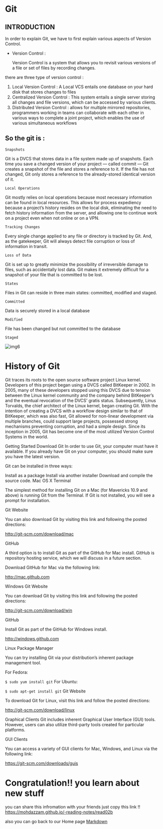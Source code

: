 # Git 

## INTRODUCTION



In order to explain Git, we have to first explain various aspects of Version Control.

* Version Control : 

   Version Control is a system that allows you to revisit various versions of a file or set of files by recording changes.
   
there are three type of version control :
1. Local Version Control : A Local VCS entails one database on your hard disk that stores changes to files
1. Centralized Version Control :  This system entails a single server storing all changes and file versions, which can be accessed by various clients.
1. Distributed Version Control : allows for multiple mirrored repositories, programmers working in teams can collaborate with each other in various ways to complete a joint project, which enables the use of various simultaneous workflows 

## So the git is :

`Snapshots`

Git is a DVCS that stores data in a file system made up of snapshots. Each time you save a changed version of your project — called commit — Git creates a snapshot of the file and stores a reference to it. If the file has not changed, Git only stores a reference to the already-stored identical version of it.

`Local Operations`

Git mostly relies on local operations because most necessary information can be found in local resources. This allows for process expediency because a project’s history resides on the local disk, eliminating the need to fetch history information from the server, and allowing one to continue work on a project even when not online or on a VPN.

`Tracking Changes`

Every single change applied to any file or directory is tracked by Git. And, as the gatekeeper, Git will always detect file corruption or loss of information in transit.

`Loss of Data`

Git is set up to greatly minimize the possibility of irreversible damage to files, such as accidentally lost data. Git makes it extremely difficult for a snapshot of your file that is committed to be lost.

`States`

Files in Git can reside in three main states: committed, modified and staged.

`Committed`

Data is securely stored in a local database

`Modified`

File has been changed but not committed to the database

`Staged`



![img6](https://blog.udemy.com/wp-content/uploads/2015/08/image066.png)

# History of Git

Git traces its roots to the open source software project Linux kernel. Developers of this project began using a DVCS called BitKeeper in 2002. In 2005, many of these developers stopped using this DVCS due to tension between the Linux kernel community and the company behind BitKeeper’s and the eventual revocation of the DVCS’ gratis status. Subsequently, Linus Torvalds, the chief architect of the Linux kernel, began creating Git. With the intention of creating a DVCS with a workflow design similar to that of BitKeeper, which was also fast, Git allowed for non-linear development via multiple branches, could support large projects, possessed strong mechanisms preventing corruption, and had a simple design. Since its inception in 2005, Git has become one of the most utilized Version Control Systems in the world.

Getting Started
Download Git
In order to use Git, your computer must have it available. If you already have Git on your computer, you should make sure you have the latest version.

Git can be installed in three ways:

Install as a package
Install via another installer
Download and compile the source code.
Mac OS X
Terminal

The simplest method for installing Git on a Mac (for Mavericks 10.9 and above) is running Git from the Terminal. If Git is not installed, you will see a prompt for installation.

Git Website

You can also download Git by visiting this link and following the posted directions:

http://git-scm.com/download/mac

GitHub

A third option is to install Git as part of the GitHub for Mac install. GitHub is repository hosting service, which we will discuss in a future section.

Download GitHub for Mac via the following link:

http://mac.github.com

Windows
Git Website

You can download Git by visiting this link and following the posted directions:

http://git-scm.com/download/win

GitHub

Install Git as part of the GitHub for Windows install.

http://windows.github.com

Linux
Package Manager

You can try installing Git via your distribution’s inherent package management tool.

For Fedora:

`$ sudo yum install git`
For Ubuntu:

`$ sudo apt-get install git`
Git Website

To download Git for Linux, visit this link and follow the posted directions:

http://git-scm.com/download/linux

Graphical Clients
Git includes inherent Graphical User Interface (GUI) tools. However, users can also utilize third-party tools created for particular platforms.

GUI Clients

You can access a variety of GUI clients for Mac, Windows, and Linux via the following link:

https://git-scm.com/downloads/guis


# **Congratulation!!** you learn about new stuff  

you can share this infromation with your friends just copy this link !! https://mohdazzam.github.io/-reading-notes/read02b 

also you can go back to our Home page  [Markdown](https://mohdazzam.github.io/-reading-notes)
